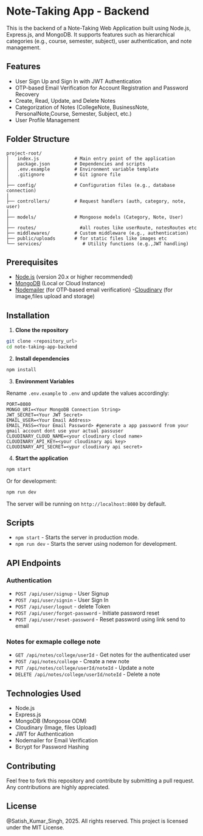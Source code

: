
# Note-Taking App - Backend

This is the backend of a Note-Taking Web Application built using Node.js, Express.js, and MongoDB. It supports features such as hierarchical categories (e.g., course, semester, subject), user authentication, and note management.

## Features

- User Sign Up and Sign In with JWT Authentication
- OTP-based Email Verification for Account Registration and Password Recovery
- Create, Read, Update, and Delete Notes
- Categorization of Notes (CollegeNote, BusinessNote, PersonalNote,Course, Semester, Subject, etc.)
- User Profile Management

## Folder Structure

```
project-root/
│   index.js             # Main entry point of the application
│   package.json         # Dependencies and scripts
│   .env.example         # Environment variable template
│   .gitignore           # Git ignore file
│
├── config/              # Configuration files (e.g., database connection)
│
├── controllers/         # Request handlers (auth, category, note, user)
│
├── models/              # Mongoose models (Category, Note, User)
│
├── routes/                #all routes like userRoute, notesRoutes etc 
├── middlewares/         # Custom middleware (e.g., authentication)
├── public/uploads       # for static files like images etc     
└── services/               # Utility functions (e.g.,JWT handling)
```

## Prerequisites

- [Node.js](https://nodejs.org/) (version 20.x or higher recommended)
- [MongoDB](https://www.mongodb.com/) (Local or Cloud Instance)
- [Nodemailer](https://nodemailer.com/about/) (for OTP-based email verification) -[Cloudinary](https://cloudinary.com/) (for image,files upload and storage)


## Installation

1. **Clone the repository**

```bash
git clone <repository_url>
cd note-taking-app-backend
```

2. **Install dependencies**

```bash
npm install
```

3. **Environment Variables**

Rename `.env.example` to `.env` and update the values accordingly:

```
PORT=8080
MONGO_URI=<Your MongoDB Connection String>
JWT_SECRET=<Your JWT Secret>
EMAIL_USER=<Your Email Address>
EMAIL_PASS=<Your Email Password> #generate a app password from your gmail account dont use your actual passuser
CLOUDINARY_CLOUD_NAME=<your cloudinary cloud name>
CLOUDINARY_API_KEY=<your cloudinary api key>
CLOUDINARY_API_SECRET=<ypur cloudinary api secret>
```

4. **Start the application**

```bash
npm start
```

Or for development:

```bash
npm run dev
```

The server will be running on `http://localhost:8080` by default.

## Scripts

- `npm start` - Starts the server in production mode.
- `npm run dev` - Starts the server using nodemon for development.

## API Endpoints

### Authentication
- `POST /api/user/signup` - User Signup 
- `POST /api/user/signin` - User Sign In
- `POST /api/user/logout` - delete Token
- `POST /api/user/forgot-password` - Initiate password reset
- `POST /api/user/reset-password` - Reset password using link send to email 

### Notes for exmaple college note
- `GET /api/notes/college/userId` - Get  notes for the authenticated user
- `POST /api/notes/college` - Create a new note
- `PUT /api/notes/college/userId/noteId` - Update a note
- `DELETE /api/notes/college/userId/noteId` - Delete a note

## Technologies Used

- Node.js
- Express.js
- MongoDB (Mongoose ODM)
- Cloudinary (Image, files Upload)
- JWT for Authentication
- Nodemailer for Email Verification
- Bcrypt for Password Hashing

## Contributing

Feel free to fork this repository and contribute by submitting a pull request. Any contributions are highly appreciated.

## License
@Satish_Kumar_Singh, 2025. All rights reserved.
This project is licensed under the MIT License.
